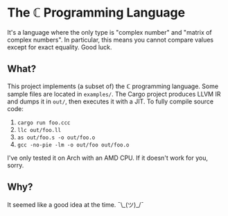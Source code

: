 # The ℂ Programming Language
It's a language where the only type is "complex number" and "matrix of complex numbers". In particular, this means you cannot compare values except for exact equality. Good luck.

## What?
This project implements (a subset of) the ℂ programming language. Some sample files are located in `examples/`. The Cargo project produces LLVM IR and dumps it in `out/`, then executes it with a JIT. To fully compile source code:
1. `cargo run foo.ccc`
2. `llc out/foo.ll`
3. `as out/foo.s -o out/foo.o`
4. `gcc -no-pie -lm -o out/foo out/foo.o`

I've only tested it on Arch with an AMD CPU. If it doesn't work for you, sorry.

## Why?
It seemed like a good idea at the time. ¯\\\_(ツ)\_/¯
